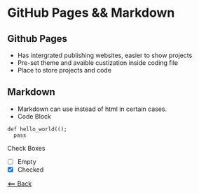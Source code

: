 # GitHub Pages && Markdown


## Github Pages
- Has intergrated publishing websites, easier to show projects
- Pre-set theme and avaible custization inside coding file
- Place to store projects and code




## Markdown
- Markdown can use instead of html in certain cases.
- Code Block  
``` phython
def hello_world(();
  pass
``` 
Check Boxes
- [ ] Empty 
- [x] Checked

[<== Back](./README.md)
